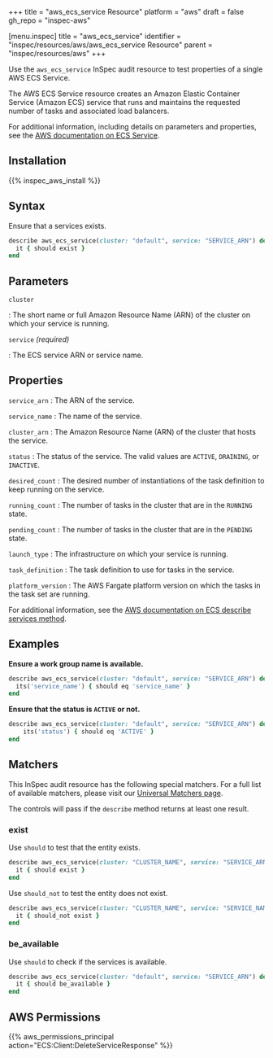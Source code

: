 +++
title = "aws_ecs_service Resource"
platform = "aws"
draft = false
gh_repo = "inspec-aws"

[menu.inspec]
title = "aws_ecs_service"
identifier = "inspec/resources/aws/aws_ecs_service Resource"
parent = "inspec/resources/aws"
+++

Use the `aws_ecs_service` InSpec audit resource to test properties of a single AWS ECS Service.

The AWS ECS Service resource creates an Amazon Elastic Container Service (Amazon ECS) service that runs and maintains the requested number of tasks and associated load balancers.

For additional information, including details on parameters and properties, see the [AWS documentation on ECS Service](https://docs.aws.amazon.com/AWSCloudFormation/latest/UserGuide/aws-resource-ecs-service.html).

## Installation

{{% inspec_aws_install %}}

## Syntax

Ensure that a services exists.

```ruby
describe aws_ecs_service(cluster: "default", service: "SERVICE_ARN") do
  it { should exist }
end
```

## Parameters

`cluster`

: The short name or full Amazon Resource Name (ARN) of the cluster on which your service is running.

`service` _(required)_

: The ECS service ARN or service name.

## Properties

`service_arn`
: The ARN of the service.

`service_name`
: The name of the service.

`cluster_arn`
: The Amazon Resource Name (ARN) of the cluster that hosts the service.

`status`
: The status of the service. The valid values are `ACTIVE`, `DRAINING`, or `INACTIVE`.

`desired_count`
: The desired number of instantiations of the task definition to keep running on the service.

`running_count`
: The number of tasks in the cluster that are in the `RUNNING` state.

`pending_count`
: The number of tasks in the cluster that are in the `PENDING` state.

`launch_type`
: The infrastructure on which your service is running.

`task_definition`
: The task definition to use for tasks in the service.

`platform_version`
: The AWS Fargate platform version on which the tasks in the task set are running.


For additional information, see the [AWS documentation on ECS describe services method](https://docs.aws.amazon.com/sdk-for-ruby/v2/api/Aws/ECS/Client.html#describe_services-instance_method).

## Examples

**Ensure a work group name is available.**

```ruby
describe aws_ecs_service(cluster: "default", service: "SERVICE_ARN") do
  its('service_name') { should eq 'service_name' }
end
```

**Ensure that the status is `ACTIVE` or not.**

```ruby
describe aws_ecs_service(cluster: "default", service: "SERVICE_ARN") do
    its('status') { should eq 'ACTIVE' }
end
```

## Matchers

This InSpec audit resource has the following special matchers. For a full list of available matchers, please visit our [Universal Matchers page](https://www.inspec.io/docs/reference/matchers/).

The controls will pass if the `describe` method returns at least one result.

### exist

Use `should` to test that the entity exists.

```ruby
describe aws_ecs_service(cluster: "CLUSTER_NAME", service: "SERVICE_ARN") do
  it { should exist }
end
```

Use `should_not` to test the entity does not exist.

```ruby
describe aws_ecs_service(cluster: "CLUSTER_NAME", service: "SERVICE_NAME") do
  it { should_not exist }
end
```

### be_available

Use `should` to check if the services is available.

```ruby
describe aws_ecs_service(cluster: "default", service: "SERVICE_ARN") do
  it { should be_available }
end
```

## AWS Permissions

{{% aws_permissions_principal action="ECS:Client:DeleteServiceResponse" %}}
